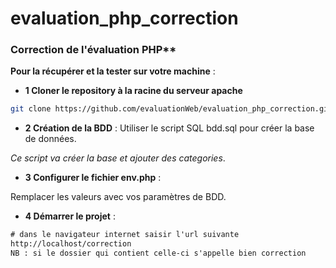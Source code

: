 # evaluation_php_correction

### Correction de l'évaluation PHP** 

**Pour la récupérer et la tester sur votre machine** :

- **1 Cloner le repository à la racine du serveur apache**
```sh
git clone https://github.com/evaluationWeb/evaluation_php_correction.git correction.git
```

- **2 Création de la BDD** :
Utiliser le script SQL bdd.sql pour créer la base de données.

*Ce script va créer la base et ajouter des categories*.

- **3 Configurer le fichier env.php** :

Remplacer les valeurs avec vos paramètres de BDD.

- **4 Démarrer le projet** :
```txt
# dans le navigateur internet saisir l'url suivante 
http://localhost/correction
NB : si le dossier qui contient celle-ci s'appelle bien correction
```

